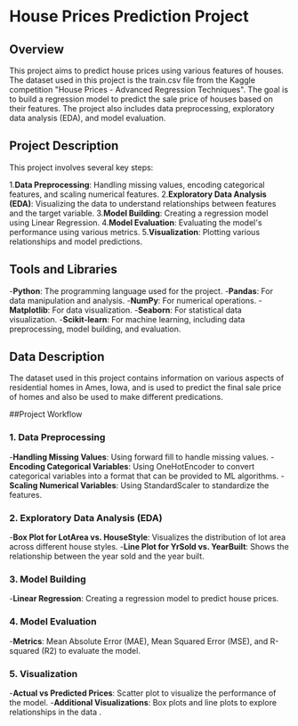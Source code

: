 # House Prices Prediction Project
## Overview
This project aims to predict house prices using various features of houses. The dataset used in this project is the train.csv file from the Kaggle competition "House Prices - Advanced Regression Techniques". The goal is to build a regression model to predict the sale price of houses based on their features. The project also includes data preprocessing, exploratory data analysis (EDA), and model evaluation.

## Project Description
This project involves several key steps:

1.**Data Preprocessing**: Handling missing values, encoding categorical features, and scaling numerical features.
2.**Exploratory Data Analysis (EDA)**: Visualizing the data to understand relationships between features and the target variable.
3.**Model Building**: Creating a regression model using Linear Regression.
4.**Model Evaluation**: Evaluating the model's performance using various metrics.
5.**Visualization**: Plotting various relationships and model predictions.

## Tools and Libraries

-**Python**: The programming language used for the project.
-**Pandas**: For data manipulation and analysis.
-**NumPy**: For numerical operations.
-**Matplotlib**: For data visualization.
-**Seaborn**: For statistical data visualization.
-**Scikit-learn**: For machine learning, including data preprocessing, model building, and evaluation.

## Data Description
The dataset used in this project contains information on various aspects of residential homes in Ames, Iowa, and is used to predict the final sale price of homes and also be used to make different predications.

##Project Workflow

### 1. Data Preprocessing

-**Handling Missing Values**: Using forward fill to handle missing values.
-**Encoding Categorical Variables**: Using OneHotEncoder to convert categorical variables into a format that can be provided to ML algorithms.
-**Scaling Numerical Variables**: Using StandardScaler to standardize the features.

### 2. Exploratory Data Analysis (EDA)

-**Box Plot for LotArea vs. HouseStyle**: Visualizes the distribution of lot area across different house styles.
-**Line Plot for YrSold vs. YearBuilt**: Shows the relationship between the year sold and the year built.

### 3. Model Building
-**Linear Regression**: Creating a regression model to predict house prices.

### 4. Model Evaluation
-**Metrics**: Mean Absolute Error (MAE), Mean Squared Error (MSE), and R-squared (R2) to evaluate the model.

### 5. Visualization
-**Actual vs Predicted Prices**: Scatter plot to visualize the performance of the model.
-**Additional Visualizations**: Box plots and line plots to explore relationships in the data
.
